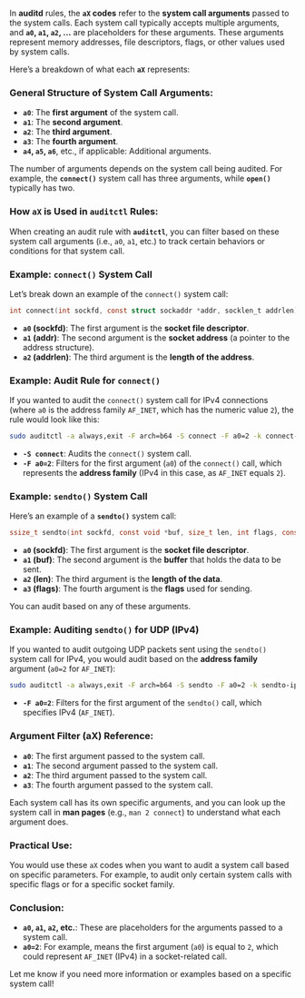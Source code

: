 In **auditd** rules, the **`aX` codes** refer to the **system call arguments** passed to the system calls. Each system call typically accepts multiple arguments, and **`a0`, `a1`, `a2`, ...** are placeholders for these arguments. These arguments represent memory addresses, file descriptors, flags, or other values used by system calls.

Here’s a breakdown of what each **`aX`** represents:

### General Structure of System Call Arguments:

- **`a0`**: The **first argument** of the system call.
- **`a1`**: The **second argument**.
- **`a2`**: The **third argument**.
- **`a3`**: The **fourth argument**.
- **`a4`, `a5`, `a6`**, etc., if applicable: Additional arguments.

The number of arguments depends on the system call being audited. For example, the **`connect()`** system call has three arguments, while **`open()`** typically has two.

### How `aX` is Used in `auditctl` Rules:

When creating an audit rule with **`auditctl`**, you can filter based on these system call arguments (i.e., `a0`, `a1`, etc.) to track certain behaviors or conditions for that system call.

### Example: `connect()` System Call

Let’s break down an example of the `connect()` system call:

```c
int connect(int sockfd, const struct sockaddr *addr, socklen_t addrlen);
```

- **`a0` (sockfd)**: The first argument is the **socket file descriptor**.
- **`a1` (addr)**: The second argument is the **socket address** (a pointer to the address structure).
- **`a2` (addrlen)**: The third argument is the **length of the address**.

### Example: Audit Rule for `connect()`

If you wanted to audit the `connect()` system call for IPv4 connections (where `a0` is the address family `AF_INET`, which has the numeric value `2`), the rule would look like this:

```bash
sudo auditctl -a always,exit -F arch=b64 -S connect -F a0=2 -k connect-ipv4
```

- **`-S connect`**: Audits the `connect()` system call.
- **`-F a0=2`**: Filters for the first argument (`a0`) of the `connect()` call, which represents the **address family** (IPv4 in this case, as `AF_INET` equals `2`).

### Example: `sendto()` System Call

Here’s an example of a **`sendto()`** system call:

```c
ssize_t sendto(int sockfd, const void *buf, size_t len, int flags, const struct sockaddr *dest_addr, socklen_t addrlen);
```

- **`a0` (sockfd)**: The first argument is the **socket file descriptor**.
- **`a1` (buf)**: The second argument is the **buffer** that holds the data to be sent.
- **`a2` (len)**: The third argument is the **length of the data**.
- **`a3` (flags)**: The fourth argument is the **flags** used for sending.

You can audit based on any of these arguments.

### Example: Auditing `sendto()` for UDP (IPv4)

If you wanted to audit outgoing UDP packets sent using the `sendto()` system call for IPv4, you would audit based on the **address family** argument (`a0=2` for `AF_INET`):

```bash
sudo auditctl -a always,exit -F arch=b64 -S sendto -F a0=2 -k sendto-ipv4
```

- **`-F a0=2`**: Filters for the first argument of the `sendto()` call, which specifies IPv4 (`AF_INET`).

### Argument Filter (aX) Reference:

- **`a0`**: The first argument passed to the system call.
- **`a1`**: The second argument passed to the system call.
- **`a2`**: The third argument passed to the system call.
- **`a3`**: The fourth argument passed to the system call.

Each system call has its own specific arguments, and you can look up the system call in **man pages** (e.g., `man 2 connect`) to understand what each argument does. 

### Practical Use:

You would use these `aX` codes when you want to audit a system call based on specific parameters. For example, to audit only certain system calls with specific flags or for a specific socket family.

### Conclusion:

- **`a0`, `a1`, `a2`, etc.**: These are placeholders for the arguments passed to a system call. 
- **`a0=2`**: For example, means the first argument (`a0`) is equal to `2`, which could represent `AF_INET` (IPv4) in a socket-related call.

Let me know if you need more information or examples based on a specific system call!

